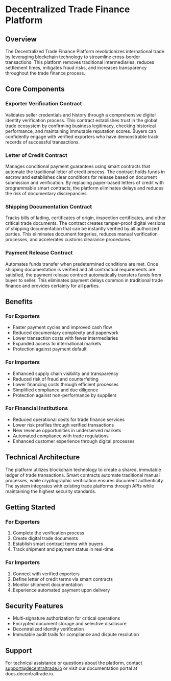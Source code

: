 # Decentralized Trade Finance Platform

## Overview

The Decentralized Trade Finance Platform revolutionizes international trade by leveraging blockchain technology to streamline cross-border transactions. This platform removes traditional intermediaries, reduces settlement times, mitigates fraud risks, and increases transparency throughout the trade finance process.

## Core Components

### Exporter Verification Contract
Validates seller credentials and history through a comprehensive digital identity verification process. This contract establishes trust in the global trade ecosystem by confirming business legitimacy, checking historical performance, and maintaining immutable reputation scores. Buyers can confidently engage with verified exporters who have demonstrable track records of successful transactions.

### Letter of Credit Contract
Manages conditional payment guarantees using smart contracts that automate the traditional letter of credit process. The contract holds funds in escrow and establishes clear conditions for release based on document submission and verification. By replacing paper-based letters of credit with programmable smart contracts, the platform eliminates delays and reduces the risk of documentary discrepancies.

### Shipping Documentation Contract
Tracks bills of lading, certificates of origin, inspection certificates, and other critical trade documents. The contract creates tamper-proof digital versions of shipping documentation that can be instantly verified by all authorized parties. This eliminates document forgeries, reduces manual verification processes, and accelerates customs clearance procedures.

### Payment Release Contract
Automates funds transfer when predetermined conditions are met. Once shipping documentation is verified and all contractual requirements are satisfied, the payment release contract automatically transfers funds from buyer to seller. This eliminates payment delays common in traditional trade finance and provides certainty for all parties.

## Benefits

### For Exporters
- Faster payment cycles and improved cash flow
- Reduced documentary complexity and paperwork
- Lower transaction costs with fewer intermediaries
- Expanded access to international markets
- Protection against payment default

### For Importers
- Enhanced supply chain visibility and transparency
- Reduced risk of fraud and counterfeiting
- Lower financing costs through efficient processes
- Simplified compliance and due diligence
- Protection against non-performance by suppliers

### For Financial Institutions
- Reduced operational costs for trade finance services
- Lower risk profiles through verified transactions
- New revenue opportunities in underserved markets
- Automated compliance with trade regulations
- Enhanced customer experience through digital processes

## Technical Architecture

The platform utilizes blockchain technology to create a shared, immutable ledger of trade transactions. Smart contracts automate traditional manual processes, while cryptographic verification ensures document authenticity. The system integrates with existing trade platforms through APIs while maintaining the highest security standards.

## Getting Started

### For Exporters
1. Complete the verification process
2. Create digital trade documents
3. Establish smart contract terms with buyers
4. Track shipment and payment status in real-time

### For Importers
1. Connect with verified exporters
2. Define letter of credit terms via smart contracts
3. Monitor shipment documentation
4. Experience automated payment upon delivery

## Security Features

- Multi-signature authorization for critical operations
- Encrypted document storage and selective disclosure
- Decentralized identity verification
- Immutable audit trails for compliance and dispute resolution

## Support

For technical assistance or questions about the platform, contact support@decentraltrade.io or visit our documentation portal at docs.decentraltrade.io.
